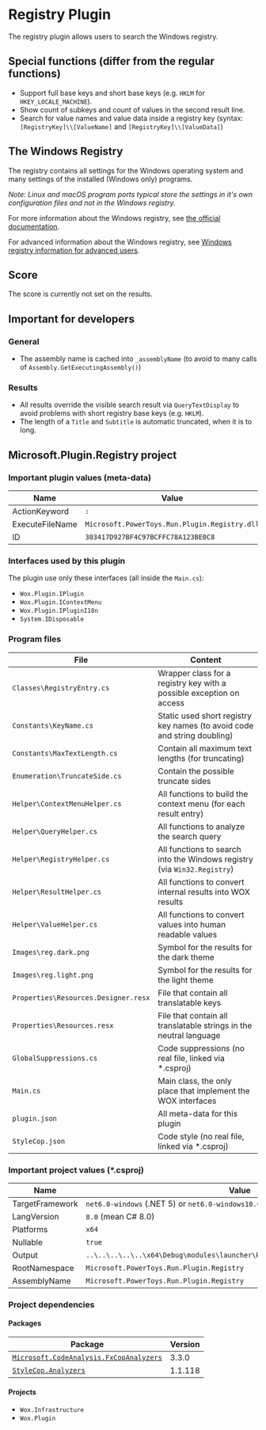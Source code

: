 # Registry Plugin

The registry plugin allows users to search the Windows registry.

## Special functions (differ from the regular functions)

* Support full base keys and short base keys (e.g. `HKLM` for `HKEY_LOCALE_MACHINE`).
* Show count of subkeys and count of values in the second result line.
* Search for value names and value data inside a registry key (syntax: `[RegistryKey]\\[ValueName]` and `[RegistryKey]\\[ValueData]`)

## The Windows Registry

The registry contains all settings for the Windows operating system and many settings of the installed (Windows only) programs.

*Note: Linux and macOS program ports typical store the settings in it's own configuration files and not in the Windows registry.*

For more information about the Windows registry, see [the official documentation](https://docs.microsoft.com/en-us/windows/win32/sysinfo/registry).

For advanced information about the Windows registry, see [Windows registry information for advanced users](https://docs.microsoft.com/en-us/troubleshoot/windows-server/performance/windows-registry-advanced-users).

## Score

The score is currently not set on the results.

## Important for developers

### General

* The assembly name is cached into `_assemblyName` (to avoid to many calls of `Assembly.GetExecutingAssembly()`)

### Results

* All results override the visible search result via `QueryTextDisplay` to avoid problems with short registry base keys (e.g. `HKLM`).
* The length of a `Title` and `Subtitle` is automatic truncated, when it is to long.

## Microsoft.Plugin.Registry project

### Important plugin values (meta-data)

| Name            | Value                                         |
| --------------- | --------------------------------------------- |
| ActionKeyword   | `:`                                           |
| ExecuteFileName | `Microsoft.PowerToys.Run.Plugin.Registry.dll` |
| ID              | `303417D927BF4C97BCFFC78A123BE0C8`            |

### Interfaces used by this plugin

The plugin use only these interfaces (all inside the `Main.cs`):

* `Wox.Plugin.IPlugin`
* `Wox.Plugin.IContextMenu`
* `Wox.Plugin.IPluginI18n`
* `System.IDisposable`

### Program files

| File                                 | Content                                                                  |
| ------------------------------------ | ------------------------------------------------------------------------ |
| `Classes\RegistryEntry.cs`           | Wrapper class for a registry key with a possible exception on access     |
| `Constants\KeyName.cs`               | Static used short registry key names (to avoid code and string doubling) |
| `Constants\MaxTextLength.cs`         | Contain all maximum text lengths (for truncating)                        |
| `Enumeration\TruncateSide.cs`        | Contain the possible truncate sides                                      |
| `Helper\ContextMenuHelper.cs`        | All functions to build the context menu (for each result entry)          |
| `Helper\QueryHelper.cs`              | All functions to analyze the search query                                |
| `Helper\RegistryHelper.cs`           | All functions to search into the Windows registry (via `Win32.Registry`) |
| `Helper\ResultHelper.cs`             | All functions to convert internal results into WOX results               |
| `Helper\ValueHelper.cs`              | All functions to convert values into human readable values               |
| `Images\reg.dark.png`                | Symbol for the results for the dark theme                                |
| `Images\reg.light.png`               | Symbol for the results for the light theme                               |
| `Properties\Resources.Designer.resx` | File that contain all translatable keys                                  |
| `Properties\Resources.resx`          | File that contain all translatable strings in the neutral language       |
| `GlobalSuppressions.cs`              | Code suppressions (no real file, linked via *.csproj)                    |
| `Main.cs`                            | Main class, the only place that implement the WOX interfaces             |
| `plugin.json`                        | All meta-data for this plugin                                            |
| `StyleCop.json`                      | Code style (no real file, linked via *.csproj)                           |

### Important project values (*.csproj)

| Name            | Value                                                                          |
| --------------- | ------------------------------------------------------------------------------ |
| TargetFramework | `net6.0-windows` (.NET 5) or `net6.0-windows10.0.19041.0` (OS version specific)|
| LangVersion     | `8.0` (mean C# 8.0)                                                            |
| Platforms       | `x64`                                                                          |
| Nullable        | `true`                                                                         |
| Output          | `..\..\..\..\..\x64\Debug\modules\launcher\Plugins\Microsoft.Plugin.Registry\` |
| RootNamespace   | `Microsoft.PowerToys.Run.Plugin.Registry`                                      |
| AssemblyName    | `Microsoft.PowerToys.Run.Plugin.Registry`                                      |

### Project dependencies

#### Packages

| Package                                                                               | Version |
| ------------------------------------------------------------------------------------- | ------- |
| [`Microsoft.CodeAnalysis.FxCopAnalyzers`](https://github.com/dotnet/roslyn-analyzers) | 3.3.0   |
| [`StyleCop.Analyzers`](https://github.com/DotNetAnalyzers/StyleCopAnalyzers)          | 1.1.118 |

#### Projects

* `Wox.Infrastructure`
* `Wox.Plugin`
